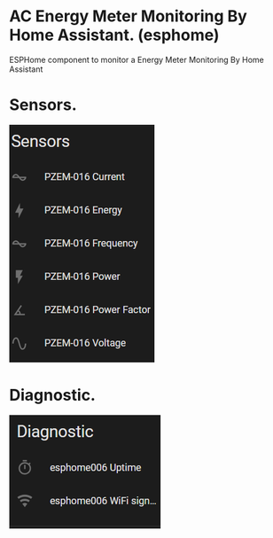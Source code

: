 # AC Energy Meter Monitoring By Home Assistant. (esphome)
ESPHome component to monitor a Energy Meter Monitoring By Home Assistant

# Sensors.
![photo-on-dashboard](photo-on-dashboard.png)

# Diagnostic.
![other-dashboard](other-dashboard.png)

